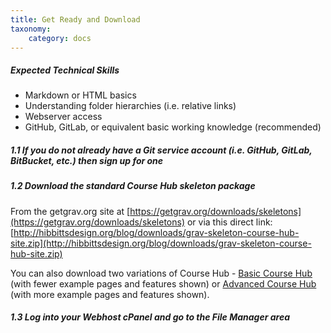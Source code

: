 ```yaml
---
title: Get Ready and Download
taxonomy:
    category: docs
---
```


##### Expected Technical Skills

* Markdown or HTML basics
* Understanding folder hierarchies (i.e. relative links)
* Webserver access
* GitHub, GitLab, or equivalent basic working knowledge (recommended)

##### 1.1 If you do not already have a Git service account (i.e. GitHub, GitLab, BitBucket, etc.) then sign up for one

##### 1.2 Download the standard Course Hub skeleton package

From the getgrav.org site at [https://getgrav.org/downloads/skeletons](https://getgrav.org/downloads/skeletons) or via this direct link: [http://hibbittsdesign.org/blog/downloads/grav-skeleton-course-hub-site.zip](http://hibbittsdesign.org/blog/downloads/grav-skeleton-course-hub-site.zip)

You can also download two variations of Course Hub - [Basic Course Hub](http://hibbittsdesign.org/blog/downloads/grav-skeleton-course-hub-site-basic.zip) (with fewer example pages and features shown) or [Advanced Course Hub](http://hibbittsdesign.org/blog/downloads/grav-skeleton-course-hub-site-advanced.zip) (with more example pages and features shown).

##### 1.3 Log into your Webhost cPanel and go to the File Manager area
